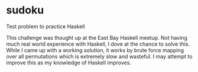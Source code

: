 # sudoku
Test problem to practice Haskell

This challenge was thought up at the East Bay Haskell meetup. Not having much real world experience with Haskell, I dove at the chance to solve this.
While I came up with a working solution, it works by brute force mapping over all permutations which is extremely slow and wasteful.
I may attempt to improve this as my knowledge of Haskell improves.
